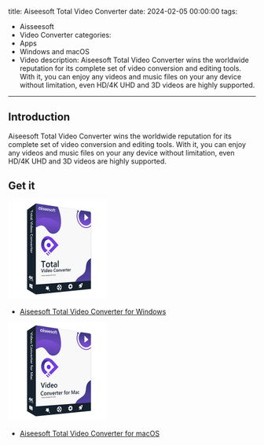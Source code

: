 title: Aiseesoft Total Video Converter
date: 2024-02-05 00:00:00
tags: 
  - Aisseesoft
  - Video Converter
categories: 
  - Apps
  - Windows and macOS
  - Video
description: Aiseesoft Total Video Converter wins the worldwide reputation for its complete set of video conversion and editing tools. With it, you can enjoy any videos and music files on your any device without limitation, even HD/4K UHD and 3D videos are highly supported.
---

## Introduction

Aiseesoft Total Video Converter wins the worldwide reputation for its complete set of video conversion and editing tools. With it, you can enjoy any videos and music files on your any device without limitation, even HD/4K UHD and 3D videos are highly supported.

## Get it

[![](images/apps/aiseesoft/total-video-converter/box-total-video-converter-win.png)](/aiseesoft-total-video-converter-for-win/)
- [Aiseesoft Total Video Converter for Windows](/aiseesoft-total-video-converter-for-win/)

[![](images/apps/aiseesoft/total-video-converter/box-total-video-converter-mac.png)](/aiseesoft-total-video-converter-for-mac/)
- [Aiseesoft Total Video Converter for macOS](/aiseesoft-total-video-converter-for-mac/)